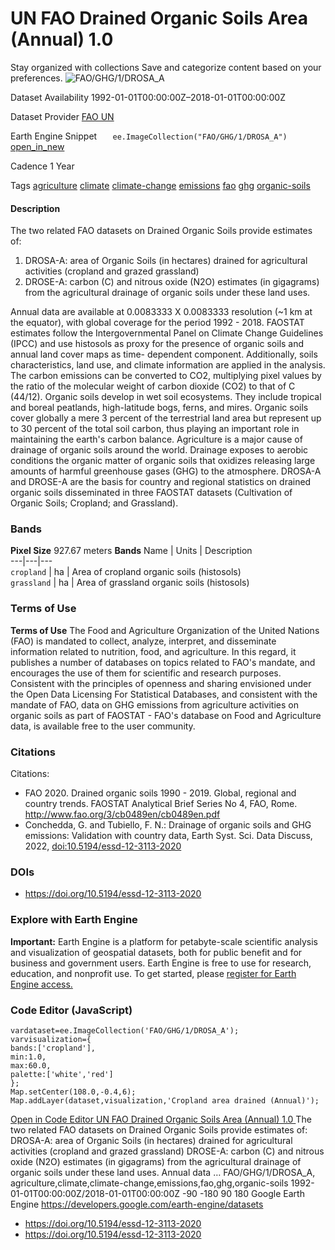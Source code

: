  
#  UN FAO Drained Organic Soils Area (Annual) 1.0 
Stay organized with collections  Save and categorize content based on your preferences. 
![FAO/GHG/1/DROSA_A](https://developers.google.com/earth-engine/datasets/images/FAO/FAO_GHG_1_DROSA_A_sample.png) 

Dataset Availability
    1992-01-01T00:00:00Z–2018-01-01T00:00:00Z 

Dataset Provider
     [ FAO UN ](http://fao.org/economic/ess/environment/data/organic-soils/la/) 

Earth Engine Snippet
     `    ee.ImageCollection("FAO/GHG/1/DROSA_A")   ` [ open_in_new ](https://code.earthengine.google.com/?scriptPath=Examples:Datasets/FAO/FAO_GHG_1_DROSA_A) 

Cadence
    1 Year 

Tags
     [agriculture](https://developers.google.com/earth-engine/datasets/tags/agriculture) [climate](https://developers.google.com/earth-engine/datasets/tags/climate) [climate-change](https://developers.google.com/earth-engine/datasets/tags/climate-change) [emissions](https://developers.google.com/earth-engine/datasets/tags/emissions) [fao](https://developers.google.com/earth-engine/datasets/tags/fao) [ghg](https://developers.google.com/earth-engine/datasets/tags/ghg) [organic-soils](https://developers.google.com/earth-engine/datasets/tags/organic-soils)
#### Description
The two related FAO datasets on Drained Organic Soils provide estimates of:
  1. DROSA-A: area of Organic Soils (in hectares) drained for agricultural activities (cropland and grazed grassland)
  2. DROSE-A: carbon (C) and nitrous oxide (N2O) estimates (in gigagrams) from the agricultural drainage of organic soils under these land uses.


Annual data are available at 0.0083333 X 0.0083333 resolution (~1 km at the equator), with global coverage for the period 1992 - 2018.
FAOSTAT estimates follow the Intergovernmental Panel on Climate Change Guidelines (IPCC) and use histosols as proxy for the presence of organic soils and annual land cover maps as time- dependent component. Additionally, soils characteristics, land use, and climate information are applied in the analysis. The carbon emissions can be converted to CO2, multiplying pixel values by the ratio of the molecular weight of carbon dioxide (CO2) to that of C (44/12).
Organic soils develop in wet soil ecosystems. They include tropical and boreal peatlands, high-latitude bogs, ferns, and mires. Organic soils cover globally a mere 3 percent of the terrestrial land area but represent up to 30 percent of the total soil carbon, thus playing an important role in maintaining the earth's carbon balance. Agriculture is a major cause of drainage of organic soils around the world. Drainage exposes to aerobic conditions the organic matter of organic soils that oxidizes releasing large amounts of harmful greenhouse gases (GHG) to the atmosphere.
DROSA-A and DROSE-A are the basis for country and regional statistics on drained organic soils disseminated in three FAOSTAT datasets (Cultivation of Organic Soils; Cropland; and Grassland).
### Bands
**Pixel Size** 927.67 meters 
**Bands**
Name | Units | Description  
---|---|---  
`cropland` | ha | Area of cropland organic soils (histosols)  
`grassland` | ha | Area of grassland organic soils (histosols)  
### Terms of Use
**Terms of Use**
The Food and Agriculture Organization of the United Nations (FAO) is mandated to collect, analyze, interpret, and disseminate information related to nutrition, food, and agriculture. In this regard, it publishes a number of databases on topics related to FAO's mandate, and encourages the use of them for scientific and research purposes. Consistent with the principles of openness and sharing envisioned under the Open Data Licensing For Statistical Databases, and consistent with the mandate of FAO, data on GHG emissions from agriculture activities on organic soils as part of FAOSTAT - FAO's database on Food and Agriculture data, is available free to the user community.
### Citations
Citations:
  * FAO 2020. Drained organic soils 1990 - 2019. Global, regional and country trends. FAOSTAT Analytical Brief Series No 4, FAO, Rome. <http://www.fao.org/3/cb0489en/cb0489en.pdf>
  * Conchedda, G. and Tubiello, F. N.: Drainage of organic soils and GHG emissions: Validation with country data, Earth Syst. Sci. Data Discuss, 2022, [doi:10.5194/essd-12-3113-2020](https://doi.org/10.5194/essd-12-3113-2020)


### DOIs
  * [ https://doi.org/10.5194/essd-12-3113-2020 ](https://doi.org/10.5194/essd-12-3113-2020)


### Explore with Earth Engine
**Important:** Earth Engine is a platform for petabyte-scale scientific analysis and visualization of geospatial datasets, both for public benefit and for business and government users. Earth Engine is free to use for research, education, and nonprofit use. To get started, please [register for Earth Engine access.](https://console.cloud.google.com/earth-engine)
### Code Editor (JavaScript)
```
vardataset=ee.ImageCollection('FAO/GHG/1/DROSA_A');
varvisualization={
bands:['cropland'],
min:1.0,
max:60.0,
palette:['white','red']
};
Map.setCenter(108.0,-0.4,6);
Map.addLayer(dataset,visualization,'Cropland area drained (Annual)');
```
[ Open in Code Editor ](https://code.earthengine.google.com/?scriptPath=Examples:Datasets/FAO/FAO_GHG_1_DROSA_A)
[ UN FAO Drained Organic Soils Area (Annual) 1.0 ](https://developers.google.com/earth-engine/datasets/catalog/FAO_GHG_1_DROSA_A)
The two related FAO datasets on Drained Organic Soils provide estimates of: DROSA-A: area of Organic Soils (in hectares) drained for agricultural activities (cropland and grazed grassland) DROSE-A: carbon (C) and nitrous oxide (N2O) estimates (in gigagrams) from the agricultural drainage of organic soils under these land uses. Annual data …
FAO/GHG/1/DROSA_A, agriculture,climate,climate-change,emissions,fao,ghg,organic-soils 
1992-01-01T00:00:00Z/2018-01-01T00:00:00Z
-90 -180 90 180 
Google Earth Engine
https://developers.google.com/earth-engine/datasets
  * [ https://doi.org/10.5194/essd-12-3113-2020 ](https://doi.org/http://fao.org/economic/ess/environment/data/organic-soils/la/)
  * [ https://doi.org/10.5194/essd-12-3113-2020 ](https://doi.org/https://developers.google.com/earth-engine/datasets/catalog/FAO_GHG_1_DROSA_A)



